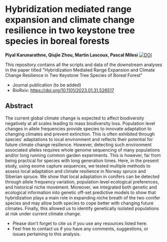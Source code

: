 # Hybridization mediated range expansion and climate change resilience in two keystone tree species in boreal forests
**Piyal Karunarathne, Qiujie Zhou, Martin Lascoux, Pascal Milesi**
[![DOI](https://zenodo.org/badge/695175023.svg)](https://zenodo.org/doi/10.5281/zenodo.10809861)  

This repository contains all the scripts and data of the downstream analyses in
the paper titled "Hybridization Mediated Range Expansion and Climate Change 
Resilience in Two Keystone Tree Species of Boreal Forest"

- Journal publication (to be added)
- BioRxiv: <https://doi.org/10.1101/2023.01.31.526517>

## Abstract
The current global climate change is expected to affect biodiversity negatively 
at all scales leading to mass biodiversity loss. Population level changes in 
allele frequencies provide species to innovate adaptation to changing climates 
and prevent extinction. This is often exhibited through species’ adaptations to 
local environment and reflects their potential for future climate change 
resilience. However, detecting such environment associated alleles requires
whole genome sequencing of many populations and/or long running common garden 
experiments. This is however, far from being practical for species with long 
generation times. Here, in the present study, using exome capture sequences, 
we tested multiple methods to assess local adaptation and climate resilience in
Norway spruce and Siberian spruce. We show that local adaptation in conifers can
be detected through allele frequency variation, population level ecological 
preferences, and historical niche movement. Moreover, we integrated both genetic
and ecological information into genetic off-set predictive models to show that
hybridization plays a main role in expanding niche breath of the two conifer 
species and may allow both species to cope better with changing future climates.
Finally, this allowed us to identify genetically isolated populations at risk 
under current climate change.

- Please don't forget to cite us if you use any resources listed here.
- Feel free to contact us if you have any comments, suggestions, or issues pertaining to this analysis.

